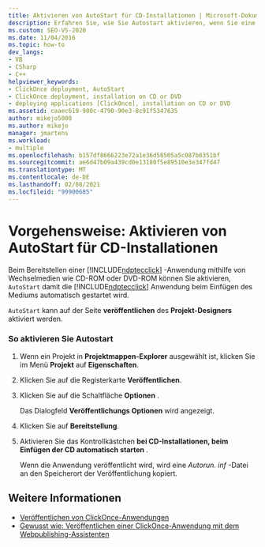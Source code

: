 ```yaml
---
title: Aktivieren von AutoStart für CD-Installationen | Microsoft-Dokumentation
description: Erfahren Sie, wie Sie Autostart aktivieren, wenn Sie eine ClickOnce-Anwendung mithilfe von Wechselmedien wie CD-ROM oder DVD-ROM bereitstellen.
ms.custom: SEO-VS-2020
ms.date: 11/04/2016
ms.topic: how-to
dev_langs:
- VB
- CSharp
- C++
helpviewer_keywords:
- ClickOnce deployment, AutoStart
- ClickOnce deployment, installation on CD or DVD
- deploying applications [ClickOnce], installation on CD or DVD
ms.assetid: caaec619-900c-4790-90e3-8c91f5347635
author: mikejo5000
ms.author: mikejo
manager: jmartens
ms.workload:
- multiple
ms.openlocfilehash: b157df8666223e72a1e36d58505a5c087b0351bf
ms.sourcegitcommit: ae6d47b09a439cd0e13180f5e89510e3e347fd47
ms.translationtype: MT
ms.contentlocale: de-DE
ms.lasthandoff: 02/08/2021
ms.locfileid: "99900685"
---
```

# <a name="how-to-enable-autostart-for-cd-installations"></a>Vorgehensweise: Aktivieren von AutoStart für CD-Installationen
Beim Bereitstellen einer [!INCLUDE[ndptecclick](../deployment/includes/ndptecclick_md.md)] -Anwendung mithilfe von Wechselmedien wie CD-ROM oder DVD-ROM können Sie aktivieren, `AutoStart` damit die [!INCLUDE[ndptecclick](../deployment/includes/ndptecclick_md.md)] Anwendung beim Einfügen des Mediums automatisch gestartet wird.

 `AutoStart` kann auf der Seite **veröffentlichen** des **Projekt-Designers** aktiviert werden.

### <a name="to-enable-autostart"></a>So aktivieren Sie Autostart

1. Wenn ein Projekt in **Projektmappen-Explorer** ausgewählt ist, klicken Sie im Menü **Projekt** auf **Eigenschaften**.

2. Klicken Sie auf die Registerkarte **Veröffentlichen**.

3. Klicken Sie auf die Schaltfläche **Optionen** .

     Das Dialogfeld **Veröffentlichungs Optionen** wird angezeigt.

4. Klicken Sie auf **Bereitstellung**.

5. Aktivieren Sie das Kontrollkästchen **bei CD-Installationen, beim Einfügen der CD automatisch starten** .

     Wenn die Anwendung veröffentlicht wird, wird eine *Autorun. inf* -Datei an den Speicherort der Veröffentlichung kopiert.

## <a name="see-also"></a>Weitere Informationen
- [Veröffentlichen von ClickOnce-Anwendungen](../deployment/publishing-clickonce-applications.md)
- [Gewusst wie: Veröffentlichen einer ClickOnce-Anwendung mit dem Webpublishing-Assistenten](../deployment/how-to-publish-a-clickonce-application-using-the-publish-wizard.md)